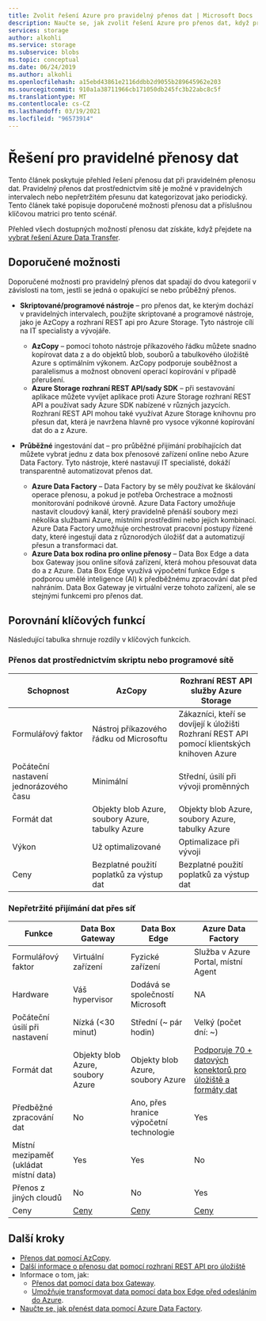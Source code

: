 ```yaml
---
title: Zvolit řešení Azure pro pravidelný přenos dat | Microsoft Docs
description: Naučte se, jak zvolit řešení Azure pro přenos dat, když pravidelně přenášíte data.
services: storage
author: alkohli
ms.service: storage
ms.subservice: blobs
ms.topic: conceptual
ms.date: 06/24/2019
ms.author: alkohli
ms.openlocfilehash: a15ebd43861e2116ddbb2d9055b289645962e203
ms.sourcegitcommit: 910a1a38711966cb171050db245fc3b22abc8c5f
ms.translationtype: MT
ms.contentlocale: cs-CZ
ms.lasthandoff: 03/19/2021
ms.locfileid: "96573914"
---
```

# <a name="solutions-for-periodic-data-transfer"></a>Řešení pro pravidelné přenosy dat
 
Tento článek poskytuje přehled řešení přenosu dat při pravidelném přenosu dat. Pravidelný přenos dat prostřednictvím sítě je možné v pravidelných intervalech nebo nepřetržitém přesunu dat kategorizovat jako periodický. Tento článek také popisuje doporučené možnosti přenosu dat a příslušnou klíčovou matrici pro tento scénář.

Přehled všech dostupných možností přenosu dat získáte, když přejdete na [vybrat řešení Azure Data Transfer](storage-choose-data-transfer-solution.md).

## <a name="recommended-options"></a>Doporučené možnosti

Doporučené možnosti pro pravidelný přenos dat spadají do dvou kategorií v závislosti na tom, jestli se jedná o opakující se nebo průběžný přenos.

- **Skriptované/programové nástroje** – pro přenos dat, ke kterým dochází v pravidelných intervalech, použijte skriptované a programové nástroje, jako je AzCopy a rozhraní REST api pro Azure Storage. Tyto nástroje cílí na IT specialisty a vývojáře.

    - **AzCopy** – pomocí tohoto nástroje příkazového řádku můžete snadno kopírovat data z a do objektů blob, souborů a tabulkového úložiště Azure s optimálním výkonem. AzCopy podporuje souběžnost a paralelismus a možnost obnovení operací kopírování v případě přerušení.
    - **Azure Storage rozhraní REST API/sady SDK** – při sestavování aplikace můžete vyvíjet aplikace proti Azure Storage rozhraní REST API a používat sady Azure SDK nabízené v různých jazycích. Rozhraní REST API mohou také využívat Azure Storage knihovnu pro přesun dat, která je navržena hlavně pro vysoce výkonné kopírování dat do a z Azure.

- **Průběžné** ingestování dat – pro průběžné přijímání probíhajících dat můžete vybrat jednu z data box přenosové zařízení online nebo Azure Data Factory. Tyto nástroje, které nastavují IT specialisté, dokáží transparentně automatizovat přenos dat.

    - **Azure Data Factory** – Data Factory by se měly používat ke škálování operace přenosu, a pokud je potřeba Orchestrace a možnosti monitorování podnikové úrovně. Azure Data Factory umožňuje nastavit cloudový kanál, který pravidelně přenáší soubory mezi několika službami Azure, místními prostředími nebo jejich kombinací. Azure Data Factory umožňuje orchestrovat pracovní postupy řízené daty, které ingestují data z různorodých úložišť dat a automatizují přesun a transformaci dat.
    - **Azure Data box rodina pro online přenosy** – Data Box Edge a data box Gateway jsou online síťová zařízení, která mohou přesouvat data do a z Azure. Data Box Edge využívá výpočetní funkce Edge s podporou umělé inteligence (AI) k předběžnému zpracování dat před nahráním. Data Box Gateway je virtuální verze tohoto zařízení, ale se stejnými funkcemi pro přenos dat.


## <a name="comparison-of-key-capabilities"></a>Porovnání klíčových funkcí

Následující tabulka shrnuje rozdíly v klíčových funkcích.

### <a name="scriptedprogrammatic-network-data-transfer"></a>Přenos dat prostřednictvím skriptu nebo programové sítě

| Schopnost                  | AzCopy                                 | Rozhraní REST API služby Azure Storage       |
|-----------------------------|----------------------------------------|-------------------------------|
| Formulářový faktor                 | Nástroj příkazového řádku od Microsoftu       | Zákazníci, kteří se dovíjejí k úložišti <br> Rozhraní REST API pomocí klientských knihoven Azure |
| Počáteční nastavení jednorázového času     | Minimální                                | Střední, úsilí při vývoji proměnných    |
| Formát dat                 | Objekty blob Azure, soubory Azure, tabulky Azure | Objekty blob Azure, soubory Azure, tabulky Azure   |
| Výkon                 | Už optimalizované                      | Optimalizace při vývoji                  |
| Ceny                     | Bezplatné použití poplatků za výstup dat      | Bezplatné použití poplatků za výstup dat        |

### <a name="continuous-data-ingestion-over-network"></a>Nepřetržité přijímání dat přes síť

| Funkce                                       | Data Box Gateway | Data Box Edge   | Azure Data Factory        |
|----------------------------------|-----------------------------------------|--------------------------|---------------------------|
| Formulářový faktor                                   | Virtuální zařízení             | Fyzické zařízení          | Služba v Azure Portal, místní Agent                                                            |
| Hardware                                      | Váš hypervisor            | Dodává se společností Microsoft    | NA                                                            |
| Počáteční úsilí při nastavení                          | Nízká (<30 minut)            | Střední (~ pár hodin) | Velký (počet dní: ~)                                                 |
| Formát dat                                   | Objekty blob Azure, soubory Azure   | Objekty blob Azure, soubory Azure | [Podporuje 70 + datových konektorů pro úložiště a formáty dat](../../data-factory/copy-activity-overview.md#supported-data-stores-and-formats)|
| Předběžné zpracování dat                           | No                         | Ano, přes hranice výpočetní technologie    | Yes                                                           |
| Místní mezipaměť<br>(ukládat místní data)    | Yes                        | Yes                      | No                                                            |
| Přenos z jiných cloudů                    | No                         | No                       | Yes                                                           |
| Ceny                                       | [Ceny](https://azure.microsoft.com/pricing/details/storage/databox/gateway/)                    | [Ceny](https://azure.microsoft.com/pricing/details/storage/databox/edge/)                  | [Ceny](https://azure.microsoft.com/pricing/details/data-factory/)                                                       |

## <a name="next-steps"></a>Další kroky

- [Přenos dat pomocí AzCopy](./storage-use-azcopy-v10.md?toc=%2fazure%2fstorage%2ftables%2ftoc.json).
- [Další informace o přenosu dat pomocí rozhraní REST API pro úložiště](/dotnet/api/overview/azure/storage)
- Informace o tom, jak:
    - [Přenos dat pomocí data box Gateway](../../databox-gateway/data-box-gateway-deploy-add-shares.md).
    - [Umožňuje transformovat data pomocí data box Edge před odesláním do Azure](../../databox-online/azure-stack-edge-deploy-configure-compute.md).
- [Naučte se, jak přenést data pomocí Azure Data Factory](../../data-factory/tutorial-bulk-copy-portal.md).